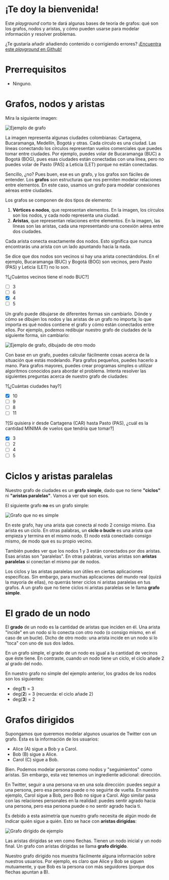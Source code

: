 # ¡Te doy la bienvenida!

Este *playground* corto te dará algunas bases de teoría de grafos: qué son los grafos, nodos y aristas, y cómo pueden usarse para modelar información y resolver problemas.

¿Te gustaría añadir añadiendo contenido o corrigiendo errores? [¡Encuentra este *playground* en Github!](https://github.com/Racso/playground-eZSNYBkF)

# Prerrequisitos
* Ninguno.

# Grafos, nodos y aristas

Mira la siguiente imagen:

![Ejemplo de grafo](cities.png "")

La imagen representa algunas ciudades colombianas: Cartagena, Bucaramanga, Medellín, Bogotá y otras. Cada círculo es una ciudad. Las líneas conectando los círculos representan vuelos comerciales que puedes tomar entre ciudades. Por ejemplo, puedes volar de Bucaramanga (BUC) a Bogotá (BOG), pues esas ciudades están conectadas con una línea, pero no puedes volar de Pasto (PAS) a Leticia (LET) porque no están conectadas.

Sencillo, ¿no? Pues buen, ese es un grafo, y los grafos son fáciles de entender. Los **grafos** son estructuras que nos permiten modelar relaciones entre elementos. En este caso, usamos un grafo para modelar conexiones aéreas entre ciudades.

Los grafos se componen de dos tipos de elemento:
1. **Vértices o nodos**, que representan elementos. En la imagen, los círculos son los nodos, y cada nodo representa una ciudad.
2. **Aristas**, que representan relaciones entre elementos. En la imagen, las líneas son las aristas, cada una representando una conexión aérea entre dos ciudades.

Cada arista conecta exactamente dos nodos. Esto significa que nunca encontrarás una arista con un lado apuntando hacia la nada.

Se dice que dos nodos son vecinos si hay una arista conectándolos. En el ejemplo, Bucaramanga (BUC) y Bogotá (BOG) son vecinos, pero Pasto (PAS) y Leticia (LET) no lo son.

?[¿Cuántos vecinos tiene el nodo BUC?]
-[ ] 3
-[ ] 6
-[x] 4
-[ ] 5

Un grafo puede dibujarse de diferentes formas sin cambiarlo. Dónde y cómo se dibujen los nodos y las aristas de un grafo no importa; lo que importa es qué nodos contiene el grafo y cómo están conectados entre ellos. Por ejemplo, podemos redibujar nuestro grafo de ciudades de la siguiente forma, sin cambiarlo:

![Ejemplo de grafo, dibujado de otro modo](cities-2.png "")

Con base en un grafo, puedes calcular fácilmente cosas acerca de la situación que estás modelando. Para grafos pequeños, puedes hacerlo a mano. Para grafos mayores, puedes crear programas simples o utilizar algoritmos conocidos para abordar el problema. Intenta resolver las siguientes preguntas acerca de nuestro grafo de ciudades:

?[¿Cuántas ciudades hay?]
-[x] 10
-[ ] 9
-[ ] 8
-[ ] 11

?[Si quisiera ir desde Cartagena (CAR) hasta Pasto (PAS), ¿cuál es la cantidad MÍNIMA de vuelos que tendría que tomar?]
-[x] 3
-[ ] 2
-[ ] 4
-[ ] 5

# Ciclos y aristas paralelas

Nuestro grafo de ciudades es un **grafo simple**, dado que no tiene **"ciclos"** ni **"aristas paralelas"**. Vamos a ver qué son esos.

El siguiente grafo **no** es un grafo simple:

![Grafo que no es simple](nosimple.png "")

En este grafo, hay una arista que conecta al nodo 2 consigo mismo. Esa arista es un ciclo. En otras palabras, un **ciclo o bucle** es una arista que empieza y termina en el mismo nodo. El nodo está conectado consigo mismo, de modo que es su propio vecino.

También puedes ver que los nodos 1 y 3 están conectados por dos aristas. Esas aristas son "paralelas". En otras palabras, varias aristas son **aristas paralelas** si conectan el mismo par de nodos.

Los ciclos y las aristas paralelas son útiles en ciertas aplicaciones específicas. Sin embargo, para muchas aplicaciones del mundo real (quizá la mayoría de ellas), no querrás tener ciclos ni aristas paralelas en tus grafos. A un grafo que no tiene ciclos ni aristas paralelas se le llama **grafo simple**.

# El grado de un nodo
El **grado** de un nodo es la cantidad de aristas que inciden en él. Una arista "incide" en un nodo si lo conecta con otro nodo (o consigo mismo, en el caso de un bucle). Dicho de otro modo: una arista incide en un nodo si lo "toca" con uno de sus dos lados.

En un grafo simple, el grado de un nodo es igual a la cantidad de vecinos que éste tiene. En contraste, cuando un nodo tiene un ciclo, el ciclo añade 2 al grado del nodo.

En nuestro grafo no simple del ejemplo anterior, los grados de los nodos son los siguientes:
* deg(**1**) = 3
* deg(**2**) = 3 (recuerda: el ciclo añade 2)
* deg(**3**) = 2

# Grafos dirigidos

Supongamos que queremos modelar algunos usuarios de Twitter con un grafo. Esta es la información de los usuarios:

- Alice (A) sigue a Bob y a Carol.
- Bob (B) sigue a Alice.
- Carol (C) sigue a Bob.

Bien. Podemos modelar personas como nodos y "seguimientos" como aristas. Sin embargo, esta vez tenemos un ingrediente adicional: dirección.

En Twitter, seguir a una persona va en una sola dirección: puedes seguir a una persona, pero esa persona puede o no seguirte de vuelta. En nuestro ejemplo, Carol sigue a Bob, pero Bob no sigue a Carol. Algo similar pasa con las relaciones personales en la realidad: puedes sentir agrado hacia una persona, pero esa persona puede o no sentir agrado hacia ti.

Es debido a esta asimetría que nuestro grafo necesita de algún modo de indicar quién sigue a quién. Esto se hace con **aristas dirigidas**:

![Grafo dirigido de ejemplo](twitter.png "")

Las aristas dirigidas se ven como flechas. Tienen un nodo inicial y un nodo final.  Un grafo con aristas dirigidas se llama **grafo dirigido**.

Nuestro grafo dirigido nos muestra fácilmente alguna información sobre nuestros usuarios. Por ejemplo, es claro que Alice y Bob se siguen mutuamente, y que Bob es la persona con más seguidores (porque dos flechas apuntan a B).
